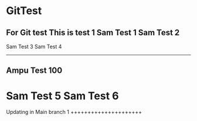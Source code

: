 # GitTest
For Git test
This is test 1
Sam Test 1
Sam Test 2
---
Sam Test 3
Sam Test 4
***********
Ampu Test 100
---
Sam Test 5
Sam Test 6
=======
Updating in Main branch 1
+++++++++++++++++++++
